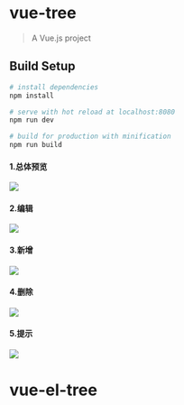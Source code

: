 # vue-tree 

> A Vue.js project

## Build Setup

``` bash
# install dependencies
npm install

# serve with hot reload at localhost:8080
npm run dev

# build for production with minification
npm run build
```
#### 1.总体预览
![](https://user-gold-cdn.xitu.io/2018/7/10/164821089b645f33?w=327&h=188&f=png&s=4708)

#### 2.编辑
![](https://user-gold-cdn.xitu.io/2018/7/10/16482123006c40ec?w=431&h=168&f=png&s=4802)

#### 3.新增

![](https://user-gold-cdn.xitu.io/2018/7/10/1648213e54241c98?w=443&h=197&f=png&s=5921)

#### 4.删除

![](https://user-gold-cdn.xitu.io/2018/7/10/1648214c5f0c2d1c?w=900&h=268&f=png&s=12175)

#### 5.提示

![](https://user-gold-cdn.xitu.io/2018/7/10/164821a53a3c97e2?w=374&h=124&f=png&s=4465)
# vue-el-tree
